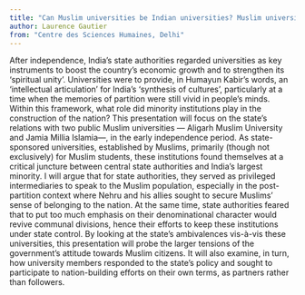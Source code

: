 ```yaml
---
title: "Can Muslim universities be Indian universities? Muslim universities as agents of nation-building in post-independence India. "
author: Laurence Gautier 
from: "Centre des Sciences Humaines, Delhi"
---
```


After independence, India’s state authorities regarded universities as key instruments to boost the country’s economic growth and to strengthen its ‘spiritual unity’. Universities were to provide, in Humayun Kabir’s words, an ‘intellectual articulation’ for India’s ‘synthesis of cultures’, particularly at a time when the memories of partition were still vivid in people’s minds. Within this framework, what role did minority institutions play in the construction of the nation? This presentation will focus on the state’s relations with two public Muslim universities — Aligarh Muslim University and Jamia Millia Islamia—, in the early independence period. As state-sponsored universities, established by Muslims, primarily (though not exclusively) for Muslim students, these institutions found themselves at a critical juncture between central state authorities and India’s largest minority. I will argue that for state authorities, they served as privileged intermediaries to speak to the Muslim population, especially in the post-partition context where Nehru and his allies sought to secure Muslims’ sense of belonging to the nation. At the same time, state authorities feared that to put too much emphasis on their denominational character would revive communal divisions, hence their efforts to keep these institutions under state control. By looking at the state’s ambivalences vis-à-vis these universities, this presentation will probe the larger tensions of the government’s attitude towards Muslim citizens. It will also examine, in turn, how university members responded to the state’s policy and sought to participate to nation-building efforts on their own terms, as partners rather than followers. 